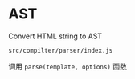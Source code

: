# AST

Convert HTML string to AST

`src/compilter/parser/index.js`

调用 `parse(template, options)` 函数
